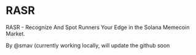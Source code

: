 # RASR

RASR - Recognize And Spot Runners
Your Edge in the Solana Memecoin Market.

By @smav (currently working locally, will update the github soon
